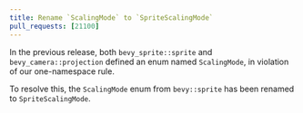 ```yaml
---
title: Rename `ScalingMode` to `SpriteScalingMode`
pull_requests: [21100]
---
```


In the previous release, both `bevy_sprite::sprite` and `bevy_camera::projection` defined an enum named `ScalingMode`, in violation of our one-namespace rule.

To resolve this, the `ScalingMode` enum from `bevy::sprite` has been renamed to `SpriteScalingMode`.
